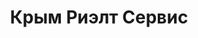 --- 
title: "Крым Риэлт Сервис" 
site: "http://www.realt-service.com.ua" 
town: "Феодосия" 
tel: ["(06562)  9 20 90, +38-093-330-52-33, +7 978-822-33-40, +38 099-29-39-099"] 
address: "Россия, Республика Крым  г. Феодосия, пгт Приморский  ул. Керченская 143" 
mail: "office@realt-service.com.ua, realt-feodosia@yandex.ru" 
--- 